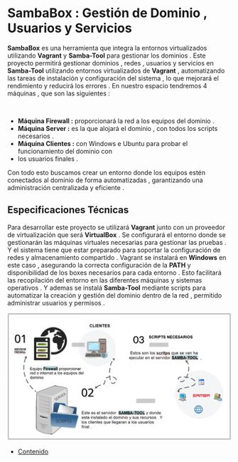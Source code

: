 # SambaBox : Gestión de Dominio , Usuarios y Servicios


**SambaBox** es una herramienta que integra la entornos virtualizados utilizando **Vagrant** y **Samba-Tool**  para gestionar los dominios . 
Este proyecto permitirá gestionar dominios , redes , usuarios y servicios en **Samba-Tool** utilizando entornos virtualizados de **Vagrant** , automatizando las tareas de instalación y configuración del sistema , lo que mejorará el rendimiento y reducirá los errores .
En nuestro espacio tendremos 4 máquinas , que son las siguientes : 

<br>

- **Máquina Firewall :** proporcionará la red a los equipos del dominio .
- **Máquina Server :** es la que alojará el dominio , con todos los scripts necesarios .
- **Máquina Clientes :** con Windows e Ubuntu para probar el funcionamiento del dominio con 
- los usuarios finales .

Con todo esto buscamos crear un entorno donde los equipos estén conectados al dominio de 
forma automatizadas , garantizando una administración centralizada y eficiente .

## Especificaciones Técnicas

Para desarrollar este proyecto se utilizará **Vagrant** junto con un proveedor de virtualización que será **VirtualBox** . Se configurará el entorno donde se gestionarán las máquinas virtuales 
necesarias para gestionar las pruebas . Y el sistema tiene que estar preparado para soportar la 
configuración de  redes y almacenamiento compartido .
Vagrant se instalará en **Windows** en este caso , asegurando la correcta configuración de la **PATH** y disponibilidad de los boxes necesarios para cada entorno . Esto facilitará las recopilación del entorno en las diferentes máquinas y sistemas operativos .
Y ademas se instalá **Samba-Tool**  mediante scripts para automatizar la creación y gestión del 
dominio dentro de la red , permitido administrar usuarios y permisos . 


![Esquema de la Red](./configuracion/img/esquema_red.png)


- [Contenido](./configuracion/README.md)
